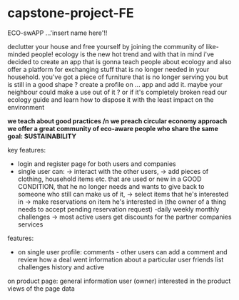 # capstone-project-FE

ECO-swAPP ...'insert name here'!!

declutter your house and free yourself by joining the community of like-minded people!
ecology is the new hot trend and with that in mind i've decided to create an app that is gonna teach
people about ecology and also offer a platform for exchanging stuff that is no longer needed in your household.
you've got a piece of furniture that is no longer serving you but is still in a good shape ?
create a profile on ... app and add it. maybe your neighbour could make a use out of it ?
or if it's completely broken read our ecology guide and learn how to dispose it with the least impact on the environment

**we teach about good practices /n
we preach circular economy approach
we offer a great community of eco-aware people who share the same goal: SUSTAINABILITY**

key features:

- login and register page for both users and companies
- single user can:
  -> interact with the other users,
  -> add pieces of clothing, household items etc. that are used or new in a GOOD CONDITION, that he no longer needs and wants to give back to someone who still can make us of it,
  -> select items that he's interested in
  -> make reservations on item he's interested in (the owner of a thing needs to accept pending reservation request)
  -daily weekly monthly challenges -> most active users get discounts for the partner companies services

features:

- on single user profile:
  comments - other users can add a comment and review how a deal went
  information about a particular user
  friends list
  challenges history and active

on product page:
general information
user (owner)
interested in the product
views of the page data
